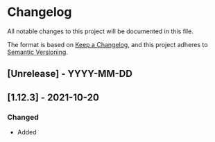 # Changelog

All notable changes to this project will be documented in this file.

The format is based on [Keep a Changelog](https://keepachangelog.com/en/1.0.0/),
and this project adheres to [Semantic Versioning](https://semver.org/spec/v2.0.0.html).

## [Unrelease] - YYYY-MM-DD
## [1.12.3] - 2021-10-20
### Changed

- Added <title> to new icons.

## [1.12.2] - 2021-09-29
### Added

- Hammer icon
- MVP Dealer icon
- Showroom icon

## [1.12.0] - 2021-02-18

### Changed

- Thumbs Up icon appearance.

## [1.11.1] - 2021-01-15

### Fixed

- Size issues.

## [1.11.0] - 2021-01-15

### Added

- A ton of solid variants have been added.

## [1.10.0] - 2020-10-14

### Added

- Icons for glass frame, glass lite, grid profile and slab texture.
- Icons for social media.

### Changed

- Icons for width, height and thickness.

## [1.9.0] - 2020-09-24

### Added

- Icons for collection, product category, core, customer, percent-vs-number, stile.
- Second icon for unit configuration.

### Changed

- Icon for product type.

## [1.8.0] - 2020-09-15

### Added

- Pricing icons for plant, distributor location and product category.
- Arrow icons for table sorting.

## [1.7.0] - 2020-08-17

### Added

- Pricing icons for door style, height, thickness and width

## [1.6.0] - 2020-07-14

### Added

- Stile and rail icons for panel profile, louver type and sticking

## [1.5.0] - 2020-06-08

### Added

- Lock and unlock icon revisions

## [1.4.0] - 2020-05-13

### Added

- File manager home and sidebar icons

## [1.3.0] - 2020-05-11

### Added

- Various icons.
